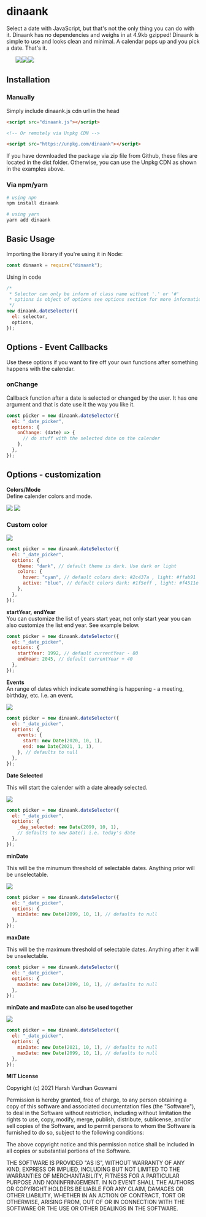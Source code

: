 # dinaank

Select a date with JavaScript, but that's not the only thing you can do with it. Dinaank has no dependencies and weighs in at 4.9kb gzipped! Dinaank is simple to use and looks clean and minimal. A calendar pops up and you pick a date. That's it.

<ul style="list-style-type:none;display:flex;">
  <li><img src="./screenshots/Screenshot_4.png"></li>
  <li><img src="./screenshots/Screenshot_5.png"></li>
  <li><img src="./screenshots/Screenshot_6.png"></li>
</ul>

## Installation

### Manually

Simply include dinaank.js cdn url in the head

```html
<script src="dinaank.js"></script>

<!-- Or remotely via Unpkg CDN -->

<script src="https://unpkg.com/dinaank"></script>
```

If you have downloaded the package via zip file from Github, these files are located in the dist folder. Otherwise, you can use the Unpkg CDN as shown in the examples above.

### Via npm/yarn

```sh
# using npn
npm install dinaank

# using yarn
yarn add dinaank
```

## Basic Usage

Importing the library if you're using it in Node:

```js
const dinaank = require("dinaank");
```

Using in code

```js
/*
 * Selector can only be inform of class name without '.' or '#'
 * options is object of options see options section for more information.
 */
new dinaank.dateSelector({
  el: selector,
  options,
});
```

## Options - Event Callbacks

Use these options if you want to fire off your own functions after something happens with the calendar.

### onChange

Callback function after a date is selected or changed by the user. It has one argument and that is date use it the way you like it.

```js
const picker = new dinaank.dateSelector({
  el: "_date_picker",
  options: {
    onChange: (date) => {
      // do stuff with the selected date on the calender
    },
  },
});
```

## Options - customization

**Colors/Mode**
<br>
Define calender colors and mode.

<img src="./screenshots/Screenshot_4.png">
<img src="./screenshots/Screenshot_7.png">

### **Custom color**

<img src="./screenshots/Screenshot_11.png">

```js
const picker = new dinaank.dateSelector({
  el: "_date_picker",
  options: {
    theme: "dark", // default theme is dark. Use dark or light
    colors: {
      hover: "cyan", // default colors dark: #2c437a , light: #ffab91
      active: "blue", // default colors dark: #1f5eff , light: #f4511e
    },
  },
});
```

**startYear,**
**endYear**
<br>
You can customize the list of years start year, not only start year you can also customize the list end year. See example below.

```js
const picker = new dinaank.dateSelector({
  el: "_date_picker",
  options: {
    startYear: 1992, // default currentYear - 80
    endYear: 2045, // default currentYear + 40
  },
});
```

**Events**
<br>
An range of dates which indicate something is happening - a meeting, birthday, etc. I.e. an event.

<img src="./screenshots/Screenshot_9.png">

```js
const picker = new dinaank.dateSelector({
  el: "_date_picker",
  options: {
    events: {
      start: new Date(2020, 10, 1),
      end: new Date(2021, 1, 1),
    }, // defaults to null
  },
});
```

**Date Selected**

This will start the calender with a date already selected.

<img src="./screenshots/Screenshot_7.png">

```js
const picker = new dinaank.dateSelector({
  el: "_date_picker",
  options: {
    _day_selected: new Date(2099, 10, 1),
    // defaults to new Date() i.e. today's date
  },
});
```

**minDate**

This will be the minumum threshold of selectable dates. Anything prior will be unselectable.

<img src="./screenshots/Screenshot_10.png">

```js
const picker = new dinaank.dateSelector({
  el: "_date_picker",
  options: {
    minDate: new Date(2099, 10, 1), // defaults to null
  },
});
```

**maxDate**

This will be the maximum threshold of selectable dates. Anything after it will be unselectable.

```js
const picker = new dinaank.dateSelector({
  el: "_date_picker",
  options: {
    maxDate: new Date(2099, 10, 1), // defaults to null
  },
});
```

**minDate and maxDate can also be used together**

<img src="./screenshots/Screenshot_10.png">

```js
const picker = new dinaank.dateSelector({
  el: "_date_picker",
  options: {
    minDate: new Date(2021, 10, 1), // defaults to null
    maxDate: new Date(2099, 10, 1), // defaults to null
  },
});
```

**MIT License**

Copyright (c) 2021 Harsh Vardhan Goswami

Permission is hereby granted, free of charge, to any person obtaining a copy
of this software and associated documentation files (the "Software"), to deal
in the Software without restriction, including without limitation the rights
to use, copy, modify, merge, publish, distribute, sublicense, and/or sell
copies of the Software, and to permit persons to whom the Software is
furnished to do so, subject to the following conditions:

The above copyright notice and this permission notice shall be included in all
copies or substantial portions of the Software.

THE SOFTWARE IS PROVIDED "AS IS", WITHOUT WARRANTY OF ANY KIND, EXPRESS OR
IMPLIED, INCLUDING BUT NOT LIMITED TO THE WARRANTIES OF MERCHANTABILITY,
FITNESS FOR A PARTICULAR PURPOSE AND NONINFRINGEMENT. IN NO EVENT SHALL THE
AUTHORS OR COPYRIGHT HOLDERS BE LIABLE FOR ANY CLAIM, DAMAGES OR OTHER
LIABILITY, WHETHER IN AN ACTION OF CONTRACT, TORT OR OTHERWISE, ARISING FROM,
OUT OF OR IN CONNECTION WITH THE SOFTWARE OR THE USE OR OTHER DEALINGS IN THE
SOFTWARE.

